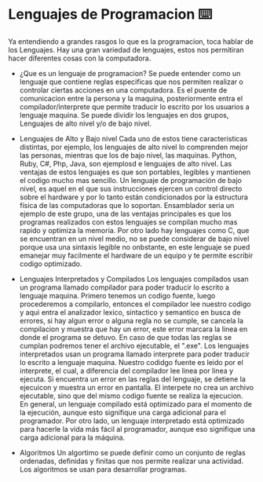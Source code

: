 
# Lenguajes de Programacion ⌨️​

Ya entendiendo a grandes rasgos lo que es la programacion, toca hablar de los Lenguajes. Hay una gran variedad de lenguajes, estos nos permitiran hacer diferentes cosas con la computadora. 

- ¿Que es un lenguaje de programacion?
Se puede entender como un lenguaje que contiene reglas especificas que nos permiten realizar o controlar ciertas acciones en una computadora. Es el puente de comunicacion entre la persona y la maquina, posteriormente entra el compilador/interprete que permite traducir lo escrito por los usuarios a lenguaje maquina. Se puede dividir los lenguajes en dos grupos, Lenguajes de alto nivel y/o de bajo nivel.


- Lenguajes de Alto y Bajo nivel
Cada uno de estos tiene caracteristicas distintas, por ejemplo, los lenguajes de alto nivel lo comprenden mejor las personas, mientras que los de bajo nivel, las maquinas. Python, Ruby, C#, Php, Java, son ejemplosd e lenguajes de alto nivel. Las ventajas de estos lenguajes es que son portables, legibles y mantienen el codigo mucho mas sencillo. Un lenguaje de programación de bajo nivel, es aquel en el que sus instrucciones ejercen un control directo sobre el hardware y por lo tanto están condicionados por la estructura física de las computadoras que lo soportan. Ensamblador seria un ejemplo de este grupo, una de las ventajas principales es que los programas realizados con estos lenguajes se compilan mucho mas rapido y optimiza la memoria. Por otro lado hay lenguajes como C, que se encuentran en un nivel medio, no se puede considerar de bajo nivel porque usa una sintaxis legible no onbstante, en este lenguaje se pued emanejar muy facilmente el hardware de un equipo y te permite escribir codigo optimizado. 

- Lenguajes Interpretados y Compilados
Los lenguajes compilados usan un programa llamado compilador para poder traducir lo escrito a lenguaje maquina. Primero tenemos un codigo fuente, luego procederemos a compilarlo, entonces el compilador lee nuestro codigo y aqui entra el analizador lexico, sintactico y semantico en busca de errores, si hay algun error o alguna regla no se cumple, se cancela la compilacion y muestra que hay un error, este error marcara la linea en donde el programa se detuvo. En caso de que todas las reglas se cumplan podremos tener el archivo ejecutable, el ".exe".
Los lenguajes interpretados usan un programa llamado interprete para poder traducir lo escrito a lenguaje maquina. Nuestro codidgo fuente es leido por el interprete, el cual, a diferencia del compilador lee linea por linea y ejecuta. Si encuentra un error en las reglas del lenguaje, se detiene la ejecuicon y muestra un error en pantalla. El interpete no crea un archivo ejecutable, sino que del mismo codigo fuente se realiza la ejecucion.  
En general, un lenguaje compilado está optimizado para el momento de la ejecución, aunque esto signifique una carga adicional para el programador. Por otro lado, un lenguaje interpretado está optimizado para hacerle la vida más fácil al programador, aunque eso signifique una carga adicional para la máquina.

- Algoritmos
Un algortimo se puede definir como un conjunto de reglas ordenadas, definidas y finitas que nos permite realizar una actividad. Los algoritmos se usan para desarrollar programas.